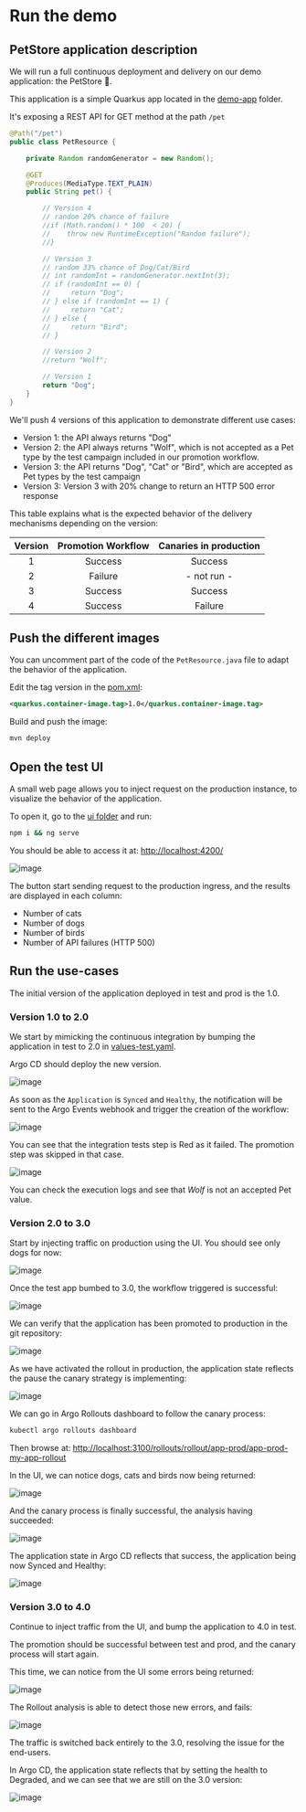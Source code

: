 # Run the demo

## PetStore application description

We will run a full continuous deployment and delivery on our demo application: the PetStore 🐶.

This application is a simple Quarkus app located in the [demo-app](https://github.com/OpenGuidou/argo-projects-demo/tree/main/demo-app) folder.

It's exposing a REST API for GET method at the path `/pet`

```java
@Path("/pet")
public class PetResource {

    private Random randomGenerator = new Random();

    @GET
    @Produces(MediaType.TEXT_PLAIN)
    public String pet() {

        // Version 4
        // random 20% chance of failure
        //if (Math.random() * 100  < 20) {
        //    throw new RuntimeException("Random failure");
        //}

        // Version 3
        // random 33% chance of Dog/Cat/Bird
        // int randomInt = randomGenerator.nextInt(3);
        // if (randomInt == 0) {
        //     return "Dog";
        // } else if (randomInt == 1) {
        //     return "Cat";
        // } else {
        //     return "Bird";
        // }

        // Version 2
        //return "Wolf";

        // Version 1
        return "Dog";
    }
}
```

We'll push 4 versions of this application to demonstrate different use cases:

* Version 1: the API always returns "Dog"
* Version 2: the API always returns "Wolf", which is not accepted as a Pet type by the test campaign included in our promotion workflow.
* Version 3: the API returns "Dog", "Cat" or "Bird", which are accepted as Pet types by the test campaign
* Version 3: Version 3 with 20% change to return an HTTP 500 error response

This table explains what is the expected behavior of the delivery mechanisms depending on the version:

| Version      | Promotion Workflow | Canaries in production
|    :----:    |    :----:          |        :----:
| 1            | Success            | Success
| 2            | Failure            |  - not run -
| 3            | Success            | Success
| 4            | Success            | Failure

## Push the different images

You can uncomment part of the code of the `PetResource.java` file to adapt the behavior of the application.

Edit the tag version in the [pom.xml](https://github.com/OpenGuidou/argo-projects-demo/blob/main/demo-app/pom.xml#L27):

```xml
<quarkus.container-image.tag>1.0</quarkus.container-image.tag>
```

Build and push the image:
```bash
mvn deploy
```

## Open the test UI

A small web page allows you to inject request on the production instance, to visualize the behavior of the application.

To open it, go to the [ui folder](https://github.com/OpenGuidou/argo-projects-demo/tree/main/ui) and run:
```bash
npm i && ng serve
```

You should be able to access it at: [http://localhost:4200/](http://localhost:4200/)

![image](./assets/pet-store-app.png)

The button start sending request to the production ingress, and the results are displayed in each column:

* Number of cats
* Number of dogs
* Number of birds
* Number of API failures (HTTP 500)

## Run the use-cases

The initial version of the application deployed in test and prod is the 1.0.

### Version 1.0 to 2.0

We start by mimicking the continuous integration by bumping the application in test to 2.0 in [values-test.yaml](https://github.com/OpenGuidou/argo-projects-demo/blob/main/argo-projects/app/manifests/overlays/test/values-test.yaml#L4).

Argo CD should deploy the new version.

![image](./assets/Application-2-0-Healthy.png)

As soon as the `Application` is `Synced` and `Healthy`, the notification will be sent to the Argo Events webhook and trigger the creation of the workflow:

![image](./assets/Workflow-failure.png)

You can see that the integration tests step is Red as it failed. The promotion step was skipped in that case.

![image](./assets/Workflow_logs.png)

You can check the execution logs and see that *Wolf* is not an accepted Pet value.

### Version 2.0 to 3.0

Start by injecting traffic on production using the UI. You should see only dogs for now:

![image](./assets/petstore-dogs.png)

Once the test app bumbed to 3.0, the workflow triggered is successful:

![image](./assets/workflow-success.png)

We can verify that the application has been promoted to production in the git repository:

![image](./assets/Promotion-git.png)

As we have activated the rollout in production, the application state reflects the pause the canary strategy is implementing:

![image](./assets/app-paused.png)

We can go in Argo Rollouts dashboard to follow the canary process:

```bash
kubectl argo rollouts dashboard
```

Then browse at: [http://localhost:3100/rollouts/rollout/app-prod/app-prod-my-app-rollout](http://localhost:3100/rollouts/rollout/app-prod/app-prod-my-app-rollout) 

In the UI, we can notice dogs, cats and birds now being returned:

![image](./assets/petstore-all-animals.png)

And the canary process is finally successful, the analysis having succeeded:

![image](./assets/canary-process-success.png)

The application state in Argo CD reflects that success, the application being now Synced and Healthy:

![image](./assets/app-prod-3.0-healthy.png)

### Version 3.0 to 4.0

Continue to inject traffic from the UI, and bump the application to 4.0 in test.

The promotion should be successful between test and prod, and the canary process will start again.

This time, we can notice from the UI some errors being returned:

![image](./assets/errors.png)

The Rollout analysis is able to detect those new errors, and fails:

![image](./assets/analysis-error.png)

The traffic is switched back entirely to the 3.0, resolving the issue for the end-users.

In Argo CD, the application state reflects that by setting the health to Degraded, and we can see that we are still on the 3.0 version:

![image](./assets/app-prod-3.0-degraded.png)